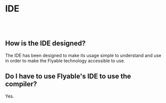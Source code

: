 # IDE
<br />
<br />

## How is the IDE designed?

The IDE has been designed to make its usage simple to understand and use in order to make the Flyable technology accessible to use.

## Do I have to use Flyable's IDE to use the compiler?

Yes.
